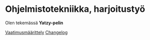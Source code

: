 # Ohjelmistotekniikka, harjoitustyö

Olen tekemässä **__Yatzy-pelin__**

[Vaatimusmäärittely](./dokumentaatio/vaatimusmäärittely.md)
[Changelog](./dokumentaatio/changelog.md)
